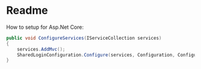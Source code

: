 # Readme

How to setup for Asp.Net Core:

```csharp
public void ConfigureServices(IServiceCollection services)
{
    services.AddMvc();    
    SharedLoginConfiguration.Configure(services, Configuration, Configuration.GetConnectionString("MyDbConnection"));    
}
```
